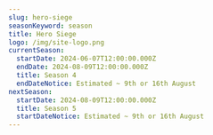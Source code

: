 ```yaml
---
slug: hero-siege
seasonKeyword: season
title: Hero Siege
logo: /img/site-logo.png
currentSeason:
  startDate: 2024-06-07T12:00:00.000Z
  endDate: 2024-08-09T12:00:00.000Z
  title: Season 4
  endDateNotice: Estimated ~ 9th or 16th August
nextSeason:
  startDate: 2024-08-09T12:00:00.000Z
  title: Season 5
  startDateNotice: Estimated ~ 9th or 16th August
---
```

